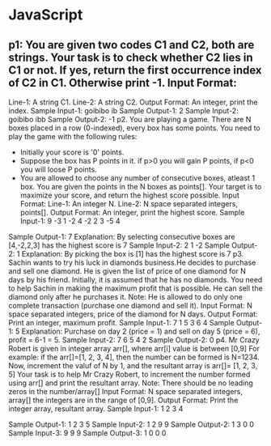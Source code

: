 # JavaScript
p1: You are given two codes C1 and C2, both are strings. Your task is to check whether C2 lies in C1 or not.
If yes, return the first occurrence index of C2 in C1. Otherwise print -1.
Input Format:
-------------
Line-1: A string C1.
Line-2: A string C2.
Output Format: An integer, print the index.
Sample Input-1:
goibibo
ib
Sample Output-1:
2
Sample Input-2:
goibibo
ibb
Sample Output-2:
-1
p2. You are playing a game. There are N boxes placed in a row (0-indexed), every box has some points.
You need to play the game with the following rules:
- Initially your score is &#39;0&#39; points.
- Suppose the box has P points in it.
if p&gt;0 you will gain P points, if p&lt;0 you will loose P points.
- You are allowed to choose any number of consecutive boxes, atleast 1 box.
You are given the points in the N boxes as points[]. Your target is to maximize your score, and return the
highest score possible.
Input Format:
Line-1: An integer N.
Line-2: N space separated integers, points[].
Output Format:
An integer, print the highest score.
Sample Input-1:
9
-3 1 -2 4 -2 2 3 -5 4

Sample Output-1:
7
Explanation: By selecting consecutive boxes are [4,-2,2,3] has the highest score is 7
Sample Input-2:
2
1 -2
Sample Output-2:
1
Explanation:
By picking the box is [1] has the highest score is 7
p3. Sachin wants to try his luck in diamonds business.He decides to purchase and sell one diamond.
He is given the list of price of one diamond for N days by his friend. Initially, it is assumed that he has no
diamonds. You need to help Sachin in making the maximum profit that is possible. He can sell the
diamond only after he purchases it. Note: He is allowed to do only one complete transaction (purchase
one diamond and sell it).
Input Format: N space separated integers, price of the diamond for N days.
Output Format: Print an integer, maximum profit.
Sample Input-1: 7 1 5 3 6 4
Sample Output-1: 5
Explanation: Purchase on day 2 (price = 1) and sell on day 5 (price = 6), profit = 6-1 = 5.
Sample Input-2: 7 6 5 4 2
Sample Output-2: 0
p4. Mr Crazy Robert is given in integer array arr[], where arr[i] value is between [0,9] For example: if the
arr[]=[1, 2, 3, 4], then the number can be formed is N=1234. Now, increment the valuf of N by 1, and the
resultant array is arr[]= [1, 2, 3, 5] Your task is to help Mr Crazy Robert, to increment the number formed
using arr[] and print the resultant array. Note: There should be no leading zeros in the number/array[]
Input Format: N space separated integers, array[] the integers are in the range of [0,9].
Output Format: Print the integer array, resultant array.
Sample Input-1: 1 2 3 4

Sample Output-1: 1 2 3 5
Sample Input-2: 1 2 9 9
Sample Output-2: 1 3 0 0
Sample Input-3: 9 9 9
Sample Output-3: 1 0 0 0
